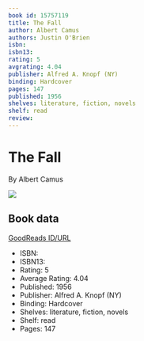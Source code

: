 ```yaml
---
book id: 15757119
title: The Fall
author: Albert Camus
authors: Justin O'Brien
isbn: 
isbn13: 
rating: 5
avgrating: 4.04
publisher: Alfred A. Knopf (NY)
binding: Hardcover
pages: 147
published: 1956
shelves: literature, fiction, novels
shelf: read
review: 
---
```


# The Fall

By Albert Camus

![](https://i.gr-assets.com/images/S/compressed.photo.goodreads.com/books/1446313548l/15757119._SX318_.jpg)

## Book data

[GoodReads ID/URL](https://www.goodreads.com/book/show/15757119)

- ISBN: 
- ISBN13: 
- Rating: 5
- Average Rating: 4.04
- Published: 1956
- Publisher: Alfred A. Knopf (NY)
- Binding: Hardcover
- Shelves: literature, fiction, novels
- Shelf: read
- Pages: 147

